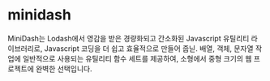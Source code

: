 # minidash

MiniDash는 Lodash에서 영감을 받은 경량화되고 간소화된 Javascript 유틸리티 라이브러리로, Javascript 코딩을 더 쉽고 효율적으로 만들어 줍닏. 배열, 객체, 문자열 작업에 일반적으로 사용되는 유틸리티 함수 세트를 제공하여, 소형에서 중형 크기의 웹 프로젝트에 완벽한 선택입니다.
